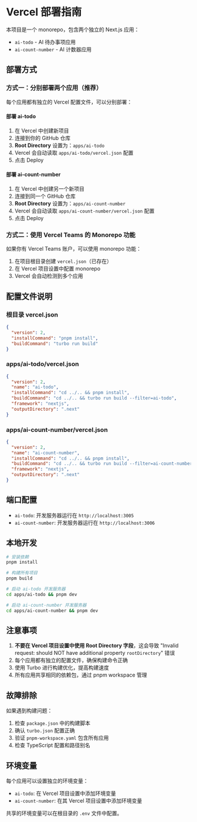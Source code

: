 # Vercel 部署指南

本项目是一个 monorepo，包含两个独立的 Next.js 应用：
- `ai-todo` - AI 待办事项应用
- `ai-count-number` - AI 计数器应用

## 部署方式

### 方式一：分别部署两个应用（推荐）

每个应用都有独立的 Vercel 配置文件，可以分别部署：

#### 部署 ai-todo
1. 在 Vercel 中创建新项目
2. 连接到你的 GitHub 仓库
3. **Root Directory** 设置为：`apps/ai-todo`
4. Vercel 会自动读取 `apps/ai-todo/vercel.json` 配置
5. 点击 Deploy

#### 部署 ai-count-number
1. 在 Vercel 中创建另一个新项目
2. 连接到同一个 GitHub 仓库
3. **Root Directory** 设置为：`apps/ai-count-number`
4. Vercel 会自动读取 `apps/ai-count-number/vercel.json` 配置
5. 点击 Deploy

### 方式二：使用 Vercel Teams 的 Monorepo 功能

如果你有 Vercel Teams 账户，可以使用 monorepo 功能：

1. 在项目根目录创建 `vercel.json`（已存在）
2. 在 Vercel 项目设置中配置 monorepo
3. Vercel 会自动检测到多个应用

## 配置文件说明

### 根目录 vercel.json
```json
{
  "version": 2,
  "installCommand": "pnpm install",
  "buildCommand": "turbo run build"
}
```

### apps/ai-todo/vercel.json
```json
{
  "version": 2,
  "name": "ai-todo",
  "installCommand": "cd ../.. && pnpm install",
  "buildCommand": "cd ../.. && turbo run build --filter=ai-todo",
  "framework": "nextjs",
  "outputDirectory": ".next"
}
```

### apps/ai-count-number/vercel.json
```json
{
  "version": 2,
  "name": "ai-count-number",
  "installCommand": "cd ../.. && pnpm install",
  "buildCommand": "cd ../.. && turbo run build --filter=ai-count-number",
  "framework": "nextjs",
  "outputDirectory": ".next"
}
```

## 端口配置

- `ai-todo`: 开发服务器运行在 `http://localhost:3005`
- `ai-count-number`: 开发服务器运行在 `http://localhost:3006`

## 本地开发

```bash
# 安装依赖
pnpm install

# 构建所有项目
pnpm build

# 启动 ai-todo 开发服务器
cd apps/ai-todo && pnpm dev

# 启动 ai-count-number 开发服务器
cd apps/ai-count-number && pnpm dev
```

## 注意事项

1. **不要在 Vercel 项目设置中使用 Root Directory 字段**，这会导致 "Invalid request: should NOT have additional property `rootDirectory`" 错误
2. 每个应用都有独立的配置文件，确保构建命令正确
3. 使用 Turbo 进行构建优化，提高构建速度
4. 所有应用共享相同的依赖包，通过 pnpm workspace 管理

## 故障排除

如果遇到构建问题：

1. 检查 `package.json` 中的构建脚本
2. 确认 `turbo.json` 配置正确
3. 验证 `pnpm-workspace.yaml` 包含所有应用
4. 检查 TypeScript 配置和路径别名

## 环境变量

每个应用可以设置独立的环境变量：

- `ai-todo`: 在 Vercel 项目设置中添加环境变量
- `ai-count-number`: 在其 Vercel 项目设置中添加环境变量

共享的环境变量可以在根目录的 `.env` 文件中配置。
